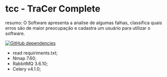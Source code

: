 # tcc - TraCer Complete
resumo: O Software apresenta a analise de algumas falhas, classifica quais erros são de maior preocupação e cadastra um usuário para utilizar o software.

[![GitHub dependencies](https://img.shields.io/badge/dependencies-for%20use-red.svg)](https://github.com/ggrecco/tcc/blob/master/manual%20de%20instalacao.docx)
- read requiriments.txt;
- Nmap 7.60;
- RabbitMQ 3.6.10;
- Celery v4.1.0;

